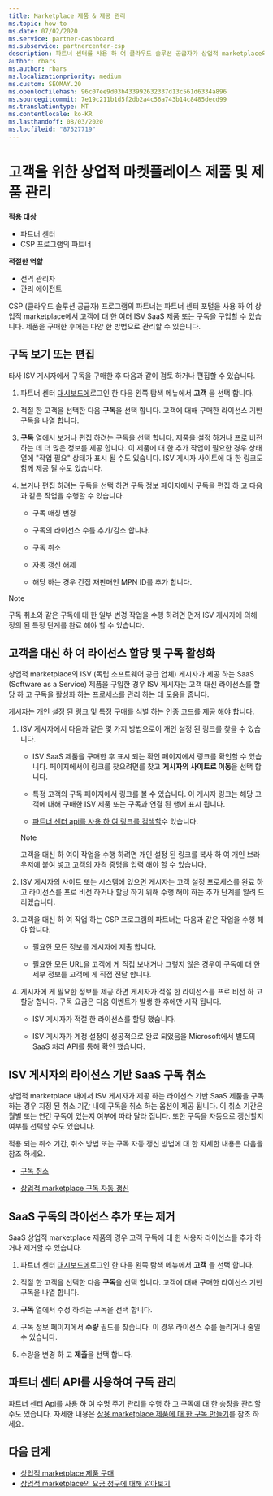 ```yaml
---
title: Marketplace 제품 & 제공 관리
ms.topic: how-to
ms.date: 07/02/2020
ms.service: partner-dashboard
ms.subservice: partnercenter-csp
description: 파트너 센터를 사용 하 여 클라우드 솔루션 공급자가 상업적 marketplace의 고객을 위해 구매한 타사 ISV 제품을 관리 하는 방법을 알아봅니다.
author: rbars
ms.author: rbars
ms.localizationpriority: medium
ms.custom: SEOMAY.20
ms.openlocfilehash: 96c07ee9d03b433992632337d13c561d6334a896
ms.sourcegitcommit: 7e19c211b1d5f2db2a4c56a743b14c8485decd99
ms.translationtype: MT
ms.contentlocale: ko-KR
ms.lasthandoff: 08/03/2020
ms.locfileid: "87527719"
---
```

# <a name="manage-commercial-marketplace-products-and-offers-for-your-customers"></a>고객을 위한 상업적 마켓플레이스 제품 및 제품 관리

**적용 대상**

- 파트너 센터
- CSP 프로그램의 파트너

**적절한 역할**

- 전역 관리자
- 관리 에이전트

CSP (클라우드 솔루션 공급자) 프로그램의 파트너는 파트너 센터 포털을 사용 하 여 상업적 marketplace에서 고객에 대 한 여러 ISV SaaS 제품 또는 구독을 구입할 수 있습니다. 제품을 구매한 후에는 다양 한 방법으로 관리할 수 있습니다.

## <a name="view-or-edit-a-subscription"></a>구독 보기 또는 편집

타사 ISV 게시자에서 구독을 구매한 후 다음과 같이 검토 하거나 편집할 수 있습니다.

1. 파트너 센터 [대시보드에](https://partner.microsoft.com/dashboard)로그인 한 다음 왼쪽 탐색 메뉴에서 **고객** 을 선택 합니다.

2. 적절 한 고객을 선택한 다음 **구독**을 선택 합니다. 고객에 대해 구매한 라이선스 기반 구독을 나열 합니다.

3. **구독** 열에서 보거나 편집 하려는 구독을 선택 합니다. 제품을 설정 하거나 프로 비전 하는 데 더 많은 정보를 제공 합니다. 이 제품에 대 한 추가 작업이 필요한 경우 상태 열에 "작업 필요" 상태가 표시 될 수도 있습니다. ISV 게시자 사이트에 대 한 링크도 함께 제공 될 수도 있습니다.

4. 보거나 편집 하려는 구독을 선택 하면 구독 정보 페이지에서 구독을 편집 하 고 다음과 같은 작업을 수행할 수 있습니다.

    - 구독 애칭 변경

    - 구독의 라이선스 수를 추가/감소 합니다.

    - 구독 취소

    - 자동 갱신 해제

    - 해당 하는 경우 간접 재판매인 MPN ID를 추가 합니다.

> [!NOTE]
> 구독 취소와 같은 구독에 대 한 일부 변경 작업을 수행 하려면 먼저 ISV 게시자에 의해 정의 된 특정 단계를 완료 해야 할 수 있습니다.

## <a name="assign-licenses-and-activate-a-subscription-on-behalf-of-a-customer"></a>고객을 대신 하 여 라이선스 할당 및 구독 활성화

상업적 marketplace의 ISV (독립 소프트웨어 공급 업체) 게시자가 제공 하는 SaaS (Software as a Service) 제품을 구입한 경우 ISV 게시자는 고객 대신 라이선스를 할당 하 고 구독을 활성화 하는 프로세스를 관리 하는 데 도움을 줍니다.

게시자는 개인 설정 된 링크 및 특정 구매를 식별 하는 인증 코드를 제공 해야 합니다.

1. ISV 게시자에서 다음과 같은 몇 가지 방법으로이 개인 설정 된 링크를 찾을 수 있습니다.

   - ISV SaaS 제품을 구매한 후 표시 되는 확인 페이지에서 링크를 확인할 수 있습니다. 페이지에서이 링크를 찾으려면를 찾고 **게시자의 사이트로 이동**을 선택 합니다.

   - 특정 고객의 구독 페이지에서 링크를 볼 수 있습니다. 이 게시자 링크는 해당 고객에 대해 구매한 ISV 제품 또는 구독과 연결 된 행에 표시 됩니다.

   - [파트너 센터 api를 사용 하 여 링크를 검색할](https://docs.microsoft.com/partner-center/develop/get-activation-link-by-order-line-item)수 있습니다.

   > [!NOTE]
   > 고객을 대신 하 여이 작업을 수행 하려면 개인 설정 된 링크를 복사 하 여 개인 브라우저에 붙여 넣고 고객의 자격 증명을 입력 해야 할 수 있습니다.

2. ISV 게시자의 사이트 또는 시스템에 있으면 게시자는 고객 설정 프로세스를 완료 하 고 라이선스를 프로 비전 하거나 할당 하기 위해 수행 해야 하는 추가 단계를 알려 드리겠습니다.

3. 고객을 대신 하 여 작업 하는 CSP 프로그램의 파트너는 다음과 같은 작업을 수행 해야 합니다.

    - 필요한 모든 정보를 게시자에 제출 합니다.

    - 필요한 모든 URL을 고객에 게 직접 보내거나 그렇지 않은 경우이 구독에 대 한 세부 정보를 고객에 게 직접 전달 합니다.

4. 게시자에 게 필요한 정보를 제공 하면 게시자가 적절 한 라이선스를 프로 비전 하 고 할당 합니다. 구독 요금은 다음 이벤트가 발생 한 후에만 시작 됩니다.

    - ISV 게시자가 적절 한 라이선스를 할당 했습니다.

    - ISV 게시자가 계정 설정이 성공적으로 완료 되었음을 Microsoft에서 별도의 SaaS 처리 API를 통해 확인 했습니다.

## <a name="cancel-a-license-based-saas-subscription-from-an-isv-publisher"></a>ISV 게시자의 라이선스 기반 SaaS 구독 취소

상업적 marketplace 내에서 ISV 게시자가 제공 하는 라이선스 기반 SaaS 제품을 구독 하는 경우 지정 된 취소 기간 내에 구독을 취소 하는 옵션이 제공 됩니다. 이 취소 기간은 월별 또는 연간 구독이 있는지 여부에 따라 달라 집니다. 또한 구독을 자동으로 갱신할지 여부를 선택할 수도 있습니다.

적용 되는 취소 기간, 취소 방법 또는 구독 자동 갱신 방법에 대 한 자세한 내용은 다음을 참조 하세요.

- [구독 취소](create-a-new-subscription.md#cancel-a-subscription)

- [상업적 marketplace 구독 자동 갱신](create-a-new-subscription.md#choose-whether-to-automatically-renew-a-commercial-marketplace-subscription)

## <a name="add-or-remove-licenses-for-a-saas-subscription"></a>SaaS 구독의 라이선스 추가 또는 제거

SaaS 상업적 marketplace 제품의 경우 고객 구독에 대 한 사용자 라이선스를 추가 하거나 제거할 수 있습니다.

1. 파트너 센터 [대시보드에](https://partner.microsoft.com/dashboard)로그인 한 다음 왼쪽 탐색 메뉴에서 **고객** 을 선택 합니다.

2. 적절 한 고객을 선택한 다음 **구독**을 선택 합니다. 고객에 대해 구매한 라이선스 기반 구독을 나열 합니다.

3. **구독** 열에서 수정 하려는 구독을 선택 합니다.

4. 구독 정보 페이지에서 **수량** 필드를 찾습니다. 이 경우 라이선스 수를 늘리거나 줄일 수 있습니다.

5. 수량을 변경 하 고 **제출**을 선택 합니다.

## <a name="manage-subscriptions-using-partner-center-apis"></a>파트너 센터 API를 사용하여 구독 관리

파트너 센터 Api를 사용 하 여 수명 주기 관리를 수행 하 고 구독에 대 한 송장을 관리할 수도 있습니다. 자세한 내용은 [상용 marketplace 제품에 대 한 구독 만들기](https://docs.microsoft.com/partner-center/develop/create-subscription-azure-marketplace-products)를 참조 하세요.

## <a name="next-steps"></a>다음 단계

- [상업적 marketplace 제품 구매](csp-commercial-marketplace-purchase.md)
- [상업적 marketplace의 요금 청구에 대해 알아보기](csp-commercial-marketplace-billing.md)